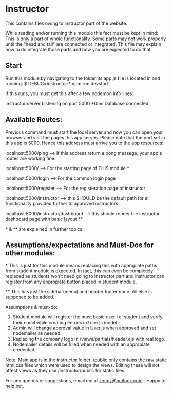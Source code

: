 # Instructor
This contains files owing to instructor part of the website.

While reading and/or running this module this fact must be kept in mind:  This is only a part of whole functionality. Some parts may not work properly until the "head and tail" are connected or integrated.
This file may explain how to do integrate those parts and how you are expected to do that.

## Start

Run this module by navigating to the folder its app.js file is located in and running:
$ DEBUG=instructor:* npm run devstart

If this runs, you must get this after a few nodemon info lines:

instructor:server Listening on port 5000 +0ms
Database connected


## Available Routes:

Previous command must start the local server and now you can open your browser and visit the pages this app serves.
Please note that the port set in this app is 5000. Hence this address must arrive you to the app resources:

localhost:5000/ping --> If this address return a pong messege, your app's routes are working fine.

localhost:5000/ --> For the starting page of THIS module *

localhost:5000/login --> For the common login page

localhost:5000/register --> For the registeration page of instructor

localhost:5000/instructor --> this SHOULD be the default path for all functionality provided further to approved instructors

localhost:5000/instructor/dashboard --> this should render the instructor dashboard page with basic layout **

\* & ** are explained in further topics

## Assumptions/expectations and Must-Dos for other modules:

\* This is just for this module means replacing this with appropiate paths from student module is expected. In fact, this can even be completely replaced as students won't need going to instructor part and instructor can register from any appropiate button placed in student module.

** This has just the sidebar(menu) and header footer done. All else is supposed to be added.

Assumptions & must-do:

1. Student module will register the most basic user i.e. student and verify their email while creating entries in User.js model.
2. Admin will change approval value in User.js when approved and set nodemailer as needed.
3. Replacing the company logo in /views/partials/header.ejs with real logo.
4. Nodemailer details will be filled when needed with an appropiate credential.

Note: Main app is in the instructor folder. /public only contains the raw static html,css files which were used to design the views. Editing these will not affect views as they use /instructor/public for static files.

For any queries or suggestions, email me at zircoz@outlook.com . Happy to help out.
